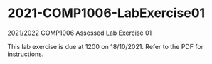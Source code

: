 # 2021-COMP1006-LabExercise01

2021/2022 COMP1006 Assessed Lab Exercise 01

This lab exercise is due at 1200 on 18/10/2021. Refer to the PDF for instructions.

